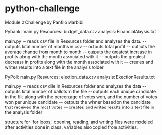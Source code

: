 # python-challenge
Module 3 Challenge
by Panfilo Marbibi

Pybank:
	main.py
	Resources:
		budget_data.csv
	analysis:
		FinancialAlaysis.txt

main.py -- reads csv file in Resources folder and analyzes the data. 
	-- outputs total number of months in csv
	-- outputs total profit
	-- outputs the average change from month to month
	-- outputs the greatest increase in profits along with the month associated with it
	-- outputs the greatest decrease in profits along with the month associated with it
	-- creates and writes results into a text file in the analysis folder


PyPoll:
	main.py
	Resources:
		election_data.csv
	analysis:
		EkectionResults.txt

main.py -- reads csv dile in Resources folder and analyzes the data
	-- outputs total number of ballots in the file
	-- outputs each unique candidate in the file along with the percentage of votes won,
		and the number of votes won per unique candidate
	-- outputs the winner based on the candidate that received the most votes
	-- creates and writes results into a text file in the analysis folder
		

structure for 'for loops,' opening, reading, and writing files were modeled after activities done in class. variables also copied from activities.


		
	
